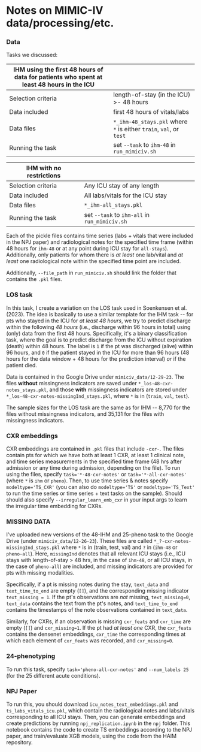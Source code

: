 # Notes on MIMIC-IV data/processing/etc.

### Data
Tasks we discussed:

| IHM using the first 48 hours of data for patients who spent at least 48 hours in the ICU |  |
| --- | --- |
| Selection criteria | length-of-stay (in the ICU) >- 48 hours |
| Data included | first 48 hours of vitals/labs |
| Data files | `*_ihm-48_stays.pkl` where `*` is either `train`, `val`, or `test` |
| Running the task | set `--task` to `ihm-48` in `run_mimiciv.sh` |

| IHM with no restrictions |  |
| --- | --- |
| Selection criteria | Any ICU stay of any length |
| Data included | All labs/vitals for the ICU stay |
| Data files | `*_ihm-all_stays.pkl` |
| Running the task | set `--task` to `ihm-all` in `run_mimiciv.sh` |

Each of the pickle files contains time series (labs + vitals that were included in the NPJ paper) and radiological notes for the specified time frame (within 48 hours for `ihm-48` or at any point during ICU stay for `all-stays`). Additionally, only patients for whom there is *at least* one lab/vital and *at least* one radiological note within the specified time point are included.

Additionally, `--file_path` in `run_mimiciv.sh` should link the folder that contains the `.pkl` files.

### LOS task
In this task, I create a variation on the LOS task used in Soenkensen et al. (2023). The idea is basically to use a similar template for the IHM task -- for pts who stayed in the ICU for *at least 48 hours*, we try to predict discharge within the following *48 hours* (i.e., discharge within 96 hours in total) using (only) data from the first 48 hours. Specifically, it's a binary classification task, where the goal is to predict discharge from the ICU without expiration (death) within 48 hours. The label is `1` if the pt was discharged (alive) within 96 hours, and `0` if the patient stayed in the ICU for more than 96 hours (48 hours for the data window + 48 hours for the prediction interval) *or* if the patient died.

Data is contained in the Google Drive under `mimiciv_data/12-29-23`. The files **without** missingness indicators are saved under `*_los-48-cxr-notes_stays.pkl`, and those **with** missingness indicators are stored under `*_los-48-cxr-notes-missingInd_stays.pkl`, where `*` is in (`train`, `val`, `test`).

The sample sizes for the LOS task are the same as for IHM -- 8,770 for the files without missingness indicators, and 35,131 for the files with missingness indicators.

### CXR embeddings
CXR embeddings are contained in `.pkl` files that include `-cxr-`. The files contain pts for which we have both at least 1 CXR, at least 1 clinical note, and time series measurements in the specified time frame (48 hrs after admission or any time during admission, depending on the file). To run using the files, specify `task='*-48-cxr-notes'` or `task='*-all-cxr-notes'` (where `*` is `ihm` or `pheno`). Then, to use time series & notes specify `modeltype='TS_CXR'` (you can also do `modeltype='TS'` or `modeltype='TS_Text'` to run the time series or time series + text tasks on the sample). Should should also specify `--irregular_learn_emb_cxr` in your input args to learn the irregular time embedding for CXRs.

### MISSING DATA
I've uploaded new versions of the 48-IHM and 25-pheno task to the Google Drive (under `mimiciv_data/12-26-23`). These files are called `*_?-cxr-notes-missingInd_stays.pkl` where `*` is in (train, test, val) and `?` in (`ihm-48` or `pheno-all`). Here, `missingInd` denotes that all relevant ICU stays (i.e., ICU stays with length-of-stay > 48 hrs, in the case of `ihm-48`, or all ICU stays, in the case of `pheno-all`) are included, and missing indicators are provided for pts with missing modalities.

Specifically, if a pt is missing notes during the stay, `text_data` and `text_time_to_end` are empty (`[]`), and the corresponding missing indicator `text_missing = 1`. If the pt's observations are *not* missing, `text_missing=0`, `text_data` contains the text from the pt's notes, and `text_time_to_end` contains the timestamps of the note observations contained in `text_data`. 

Similarly, for CXRs, if an observation is missing `cxr_feats` and `cxr_time` are empty (`[]`) and `cxr_missing=1`. If the pt had *at least one* CXR, the `cxr_feats` contains the densenet embeddings, `cxr_time` the corresponding times at which each element of `cxr_feats` was recorded, and `cxr_missing=0`.

### 24-phenotyping
To run this task, specify `task='pheno-all-cxr-notes'` and `--num_labels 25` (for the 25 different acute conditions).

### NPJ Paper
To run this, you should download `icu_notes_text_embeddings.pkl` and `ts_labs_vitals_icu.pkl`, which contain the radiological notes and labs/vitals corresponding to all ICU stays. Then, you can generate embeddings and create predictions by running `npj_replication.ipynb` in the `npj` folder. This notebook contains the code to create TS embeddings according to the NPJ paper, and train/evaluate XGB models, using the code from the HAIM repository.

